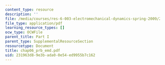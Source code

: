 ```yaml
---
content_type: resource
description: ''
file: /media/courses/res-6-003-electromechanical-dynamics-spring-2009/231963d89e3bada00e54ed9955b7c162_chap06_prb_emd.pdf
file_type: application/pdf
learning_resource_types: []
ocw_type: OCWFile
parent_title: Part I
parent_type: SupplementalResourceSection
resourcetype: Document
title: chap06_prb_emd.pdf
uid: 231963d8-9e3b-ada0-0e54-ed9955b7c162
---
```

